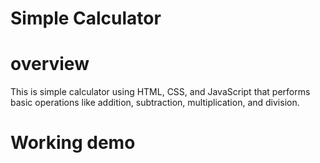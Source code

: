 # Simple Calculator 
# overview 
 This is simple calculator using HTML, CSS, and JavaScript that performs basic operations like addition, subtraction, multiplication, and division.

 # Working demo
 
